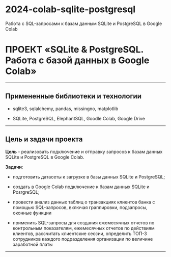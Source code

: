 # 2024-colab-sqlite-postgresql
Работа с SQL-запросами к базам данным SQLite и PostgreSQL в Google Colab 

# **ПРОЕКТ «SQLite & PostgreSQL. Работа с базой данных в Google Colab»**

---

## **Примененные библиотеки и технологии**

* sqlite3, sqlalchemy, pandas, missingno, matplotlib

* SQLite, PostgreSQL, ElephantSQL, Goodle Colab, Google Drive

---

## **Цель и задачи проекта**

**Цель** - реализовать подключение и отправку запросов к базам данных SQLite и PostgreSQL в Google Colab.

**Задачи**: 

* подготовить датасеты к загрузке в базы данных SQLite и PostgreSQL;

* создать в Google Colab подключение к базам данных SQLite и PosrgreSQL;

* провести анализ данных таблиц о транзакциях клиентов банка с помощью SQL-запросов, включая граппировки, подзапросы, оконные функции

* применить SQL-запросы для создания ежемесячных отчетов по контрольным показателям, ежемесячных отчетов по действиям клиентов, рассчитать клиентские сессии, определить ТОП-3 сотрудников каждого подразделения организации по величине заработной платы

---
